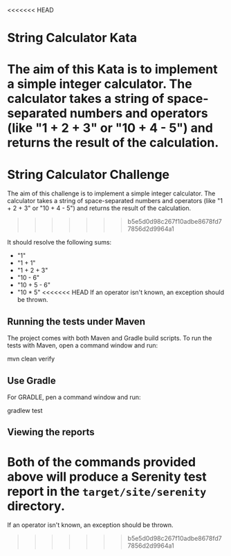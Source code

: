 <<<<<<< HEAD
# String Calculator Kata

The aim of this Kata is to implement a simple integer calculator. 
The calculator takes a string of space-separated numbers and operators (like "1 + 2 + 3" or "10 + 4 - 5") and returns the result of the calculation.
=======
# String Calculator Challenge

The aim of this challenge is to implement a simple integer calculator. The calculator takes a string of space-separated numbers and operators (like "1 + 2 + 3" or "10 + 4 - 5") and returns the result of the calculation.
>>>>>>> b5e5d0d98c267f10adbe8678fd77856d2d9964a1

It should resolve the following sums:

- "1"
- "1 + 1"
- "1 + 2 + 3"
- "10 - 6"
- "10 + 5 - 6"
- "10 * 5"
<<<<<<< HEAD
If an operator isn't known, an exception should be thrown.

## Running the tests under Maven

The project comes with both Maven and Gradle build scripts. To run the tests with Maven, open a command window and run:

  mvn clean verify

## Use Gradle

For GRADLE, pen a command window and run:

  gradlew test 

## Viewing the reports

Both of the commands provided above will produce a Serenity test report in the `target/site/serenity` directory.
=======

If an operator isn't known, an exception should be thrown.
>>>>>>> b5e5d0d98c267f10adbe8678fd77856d2d9964a1
